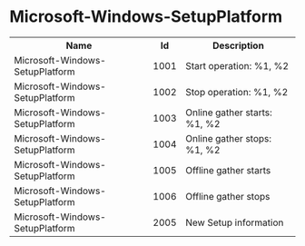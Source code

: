 # Microsoft-Windows-SetupPlatform

<table>
<colgroup><col/><col/><col/></colgroup>
<tr><th>Name</th><th>Id</th><th>Description</th></tr>
<tr><td>Microsoft-Windows-SetupPlatform</td><td>1001</td><td>Start operation: %1, %2</td></tr>
<tr><td>Microsoft-Windows-SetupPlatform</td><td>1002</td><td>Stop operation: %1, %2</td></tr>
<tr><td>Microsoft-Windows-SetupPlatform</td><td>1003</td><td>Online gather starts: %1, %2</td></tr>
<tr><td>Microsoft-Windows-SetupPlatform</td><td>1004</td><td>Online gather stops: %1, %2</td></tr>
<tr><td>Microsoft-Windows-SetupPlatform</td><td>1005</td><td>Offline gather starts</td></tr>
<tr><td>Microsoft-Windows-SetupPlatform</td><td>1006</td><td>Offline gather stops</td></tr>
<tr><td>Microsoft-Windows-SetupPlatform</td><td>2005</td><td>New Setup information</td></tr>
</table>
